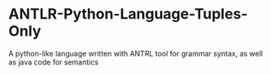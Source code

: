 # ANTLR-Python-Language-Tuples-Only
 A python-like language written with ANTRL tool for grammar syntax, as well as java code for semantics
